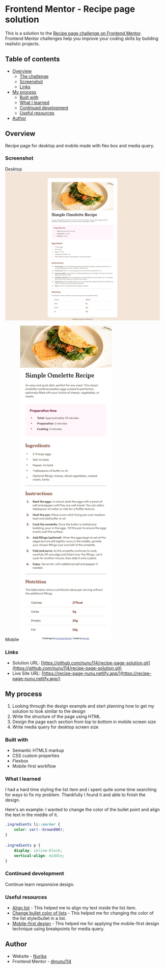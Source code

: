 # Frontend Mentor - Recipe page solution

This is a solution to the [Recipe page challenge on Frontend Mentor](https://www.frontendmentor.io/challenges/recipe-page-KiTsR8QQKm). Frontend Mentor challenges help you improve your coding skills by building realistic projects. 

## Table of contents

- [Overview](#overview)
  - [The challenge](#the-challenge)
  - [Screenshot](#screenshot)
  - [Links](#links)
- [My process](#my-process)
  - [Built with](#built-with)
  - [What I learned](#what-i-learned)
  - [Continued development](#continued-development)
  - [Useful resources](#useful-resources)
- [Author](#author)

## Overview

Recipe page for desktop and mobile made with flex box and media query.

### Screenshot

Desktop
![](/screenshot.png)

Mobile
![](/screenshot-mobile.png)

### Links

- Solution URL: [https://github.com/nunu114/recipe-page-solution.git](https://github.com/nunu114/recipe-page-solution.git)
- Live Site URL: [https://recipe-page-nunu.netlify.app/](https://recipe-page-nunu.netlify.app/)

## My process

1. Looking through the design example and start planning how to get my solution to look similar to the design
2. Write the structure of the page using HTML
3. Design the page each section from top to bottom in mobile screen size
4. Write media query for desktop screen size

### Built with

- Semantic HTML5 markup
- CSS custom properties
- Flexbox
- Mobile-first workflow

### What I learned

I had a hard time styling the list item and i spent quite some time searching for ways to fix my problem. Thankfully I found it and able to finish the design.

Here's an example:
I wanted to change the color of the bullet point and align the text in the middle of it.

```css
.ingredients li::marker {
    color: var(--brown800);
}

.ingredients p {
    display: inline-block;
    vertical-align: middle;
}
```

### Continued development

Continue learn responsive design.

### Useful resources

- [Align list](https://stackoverflow.com/questions/6550069/bullets-center-with-unordered-list) - This helped me to align my text inside the list item.
- [Change bullet color of lists](https://www.w3schools.com/howto/howto_css_bullet_color.asp) - This helped me for changing the color of the list style/bullet in a list.
- [Mobile-first design](https://www.w3schools.com/css/css_rwd_mediaqueries.asp) - This helped me for applying the mobile-first design technique using breakpoints for media query.

## Author

- Website - [Nurika](https://github.com/nunu114)
- Frontend Mentor - [@nunu114](https://www.frontendmentor.io/profile/nunu114)
